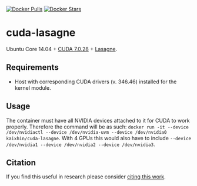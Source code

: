 [![Docker Pulls](https://img.shields.io/docker/pulls/kaixhin/cuda-lasagne.svg)](https://hub.docker.com/r/kaixhin/cuda-lasagne/)
[![Docker Stars](https://img.shields.io/docker/stars/kaixhin/cuda-lasagne.svg)](https://hub.docker.com/r/kaixhin/cuda-lasagne/)

cuda-lasagne
============
Ubuntu Core 14.04 + [CUDA 7.0.28](http://www.nvidia.com/object/cuda_home_new.html) + [Lasagne](http://lasagne.readthedocs.org/).

Requirements
------------

- Host with corresponding CUDA drivers (v. 346.46) installed for the kernel module.

Usage
-----
The container must have all NVIDIA devices attached to it for CUDA to work properly.
Therefore the command will be as such: `docker run -it --device /dev/nvidiactl --device /dev/nvidia-uvm --device /dev/nvidia0 kaixhin/cuda-lasagne`.
With 4 GPUs this would also have to include `--device /dev/nvidia1 --device /dev/nvidia2 --device /dev/nvidia3`.

Citation
--------
If you find this useful in research please consider [citing this work](https://github.com/Kaixhin/dockerfiles/blob/master/CITATION.md).
